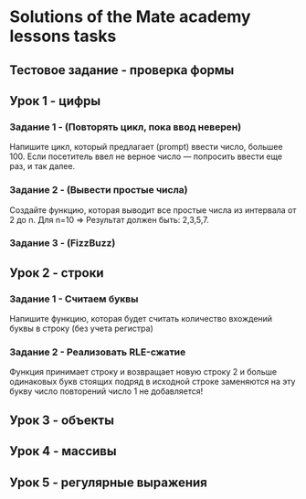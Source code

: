 # Solutions of the Mate academy lessons tasks

## Тестовое задание - проверка формы

## Урок 1 - цифры

### Задание 1 - (Повторять цикл, пока ввод неверен)

Напишите цикл, который предлагает (prompt) ввести число, большее 100. Если посетитель ввел не верное число — попросить ввести еще раз, и так далее.

### Задание 2 - (Вывести простые числа)

Создайте функцию, которая выводит все простые числа из интервала от 2 до n. Для n=10 => Результат должен быть: 2,3,5,7.

### Задание 3 - (FizzBuzz)

## Урок 2 - строки

### Задание 1 - Считаем буквы  

Напишите функцию, которая будет считать количество вхождений буквы в строку (без учета регистра)

### Задание 2 - Реализовать RLE-сжатие

Функция принимает строку и возвращает новую строку 2 и больше одинаковых букв стоящих подряд в исходной строке заменяются на эту букву число повторений число 1 не добавляется!

## Урок 3 - объекты

## Урок 4 - массивы

## Урок 5 - регулярные выражения
